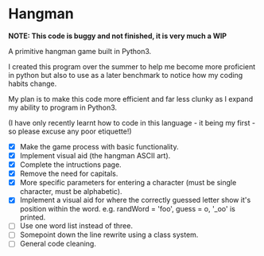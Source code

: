 # Hangman

**NOTE: This code is buggy and not finished, it is very much a WIP**

A primitive hangman game built in Python3.

I created this program over the summer to help me become more proficient in python but also to use as a later benchmark to notice how my coding habits change.

My plan is to make this code more efficient and far less clunky as I expand my ability to program in Python3.

(I have only recently learnt how to code in this language - it being my first - so please excuse any poor etiquette!)

- [x] Make the game process with basic functionality.
- [x] Implement visual aid (the hangman ASCII art).
- [x] Complete the intructions page.
- [x] Remove the need for capitals.
- [x] More specific parameters for entering a character (must be single character, must be alphabetic).
- [x] Implement a visual aid for where the correctly guessed letter show it's position within the word. e.g. randWord = 'foo', guess = o, '_oo' is printed.
- [ ] Use one word list instead of three.
- [ ] Somepoint down the line rewrite using a class system.
- [ ] General code cleaning.

